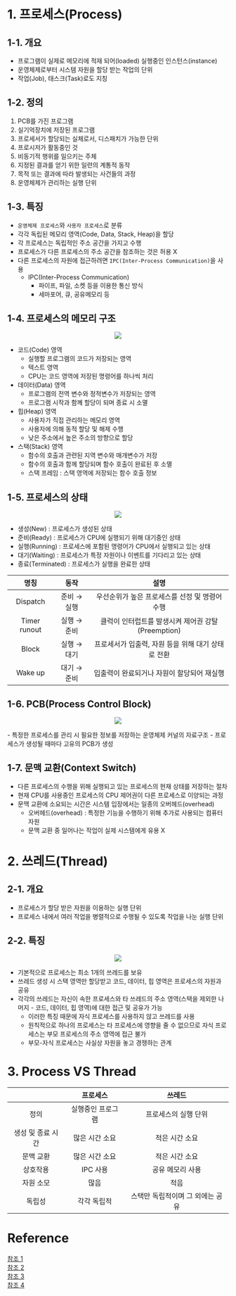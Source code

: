 # 1. 프로세스(Process)
## 1-1. 개요
- 프로그램이 실제로 메모리에 적재 되어(loaded) 실행중인 인스턴스(instance)
- 운영체제로부터 시스템 자원을 할당 받는 작업의 단위
- 작업(Job), 태스크(Task)로도 지칭

## 1-2. 정의
1. PCB를 가진 프로그램
2. 실기억장치에 저장된 프로그램
3. 프로세서가 할당되는 실체로서, 디스패치가 가능한 단위
4. 프로시저가 활동중인 것
5. 비동기적 행위를 일으키는 주체
6. 지정된 결과를 얻기 위한 일련의 계통적 동작
7. 목적 또는 결과에 따라 발생되는 사건들의 과정
8. 운영체제가 관리하는 실행 단위

## 1-3. 특징
- `운영체제 프로세스`와 `사용자 프로세스`로 분류
- 각각 독립된 메모리 영역(Code, Data, Stack, Heap)을 할당
- 각 프로세스는 독립적인 주소 공간을 가지고 수행
- 프로세스가 다른 프로세스의 주소 공간을 참조하는 것은 허용 X
- 다른 프로세스의 자원에 접근하려면 `IPC(Inter-Process Communication)`을 사용
    - IPC(Inter-Process Communication) 
        - 파이프, 파일, 소켓 등을 이용한 통신 방식
        - 세마포어, 큐, 공유메모리 등

## 1-4. 프로세스의 메모리 구조
<p align="center"><img src="https://user-images.githubusercontent.com/48504392/129116095-ce976915-862d-4042-b049-f0ccd92c8c2e.png"></p>  

- 코드(Code) 영역
    - 실행할 프로그램의 코드가 저장되는 영역
    - 텍스트 영역
    - CPU는 코드 영역에 저장된 명령어를 하나씩 처리
- 데이터(Data) 영역
    - 프로그램의 전역 변수와 정적변수가 저장되는 영역
    - 프로그램 시작과 함꼐 할당이 되며 종료 시 소멸
- 힙(Heap) 영역
    - 사용자가 직접 관리하는 메모리 영역
    - 사용자에 의해 동적 할당 및 해제 수행
    - 낮은 주소에서 높은 주소의 방향으로 할당
- 스택(Stack) 영역
    - 함수의 호출과 관련된 지역 변수와 매개변수가 저장
    - 함수의 호출과 함께 할당되며 함수 호출이 완료된 후 소멸
    - 스택 프레임 : 스택 영역에 저장되는 함수 호출 정보

## 1-5. 프로세스의 상태
<p align="center"><img src="https://user-images.githubusercontent.com/48504392/129116437-482555f0-6fa8-4ffc-a80a-1a9888dfe808.png"></p>

- 생성(New) : 프로세스가 생성된 상태
- 준비(Ready) : 프로세스가 CPU에 실행되기 위해 대기중인 상태
- 실행(Running) : 프로세스에 포함된 명령어가 CPU에서 실행되고 있는 상태
- 대기(Waiting) : 프로세스가 특정 자원이나 이벤트를 기다리고 있는 상태
- 종료(Terminated) : 프로세스가 실행을 완료한 상태

|명칭|동작|설명|
|:--:|:--:|:--:|
|Dispatch|준비 → 실행|우선순위가 높은 프로세스를 선정 및 명령어 수행|
|Timer runout|실행 → 준비|클럭이 인터럽트를 발생시켜 제어권 강탈(Preemption)|
|Block|실행 → 대기|프로세서가 입출력, 자원 등을 위해 대기 상태로 전환|
|Wake up|대기 → 준비|입출력이 완료되거나 자원이 할당되어 재실행|

## 1-6. PCB(Process Control Block)
<p align="center"><img src="https://user-images.githubusercontent.com/48504392/129116926-b20d80ab-2092-464e-84d1-2f40a7ccc7c6.png"></p>
- 특정한 프로세스를 관리 시 필요한 정보를 저장하는 운영체제 커널의 자료구조
- 프로세스가 생성될 때마다 고유의 PCB가 생성

## 1-7. 문맥 교환(Context Switch)
- 다른 프로세스의 수행을 위해 실행되고 있는 프로세스의 현재 상태를 저장하는 절차
- 현재 CPU를 사용중인 프로세스의 CPU 제어권이 다른 프로세스로 이양되는 과정
- 문맥 교환에 소요되는 시간은 시스템 입장에서는 일종의 오버헤드(overhead)
    - 오버헤드(overhead) : 특정한 기능을 수행하기 위해 추가로 사용되는 컴퓨터 자원
    - 문맥 교환 중 일어나는 작업이 실제 시스템에게 유용 X

#
# 2. 쓰레드(Thread)
## 2-1. 개요
- 프로세스가 할당 받은 자원을 이용하는 실행 단위
- 프로세스 내에서 여러 작업을 병렬적으로 수행될 수 있도록 작업을 나눈 실행 단위

## 2-2. 특징
<p align="center"><img src="https://user-images.githubusercontent.com/48504392/129282381-add09eef-09ef-4017-b482-f9f1ee64362f.png"></p>

- 기본적으로 프로세스는 최소 1개의 쓰레드를 보유
- 쓰레드 생성 시 스택 영역만 할당받고 코드, 데이터, 힙 영역은 프로세스의 자원과 공유
- 각각의 쓰레드는 자신이 속한 프로세스와 타 쓰레드의 주소 영역(스택을 제외한 나머지 - 코드, 데이터, 힙 영역)에 대한 접근 및 공유가 가능
    - 이러한 특징 때문에 자식 프로세스를 사용하지 않고 쓰레드를 사용
    - 원칙적으로 하나의 프로세스는 타 프로세스에 영향을 줄 수 없으므로 자식 프로세스는 부모 프로세스의 주소 영역에 접근 불가
    - 부모-자식 프로세스는 사실상 자원을 놓고 경쟁하는 관계

#
# 3. Process VS Thread
||프로세스|쓰레드|
|:--:|:--:|:--:|
|정의|실행중인 프로그램|프로세스의 실행 단위|
|생성 및 종료 시간|많은 시간 소요|적은 시간 소요|
|문맥 교환|많은 시간 소요|적은 시간 소요|
|상호작용|IPC 사용|공유 메모리 사용|
|자원 소모|많음|적음|
|독립성|각각 독립적|스택만 독립적이며 그 외에는 공유|

#
# Reference
[참조 1](https://cryptosalamander.tistory.com/121)  
[참조 2](https://velog.io/@grinding_hannah/CS-%EC%9A%B4%EC%98%81%EC%B2%B4%EC%A0%9C-%ED%94%84%EB%A1%9C%EC%84%B8%EC%8A%A4Process-%EC%93%B0%EB%A0%88%EB%93%9CThread)  
[참조 3](https://kosaf04pyh.tistory.com/38?category=1032510)  
[참조 4](https://haedallog.tistory.com/138)  